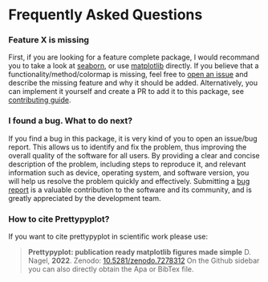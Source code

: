 # Frequently Asked Questions

### Feature X is missing
First, if you are looking for a feature complete package, I would recommand you to take a look at [seaborn](https://seaborn.pydata.org/), or use [matplotlib](https://matplotlib.or) directly. If you believe that a functionality/method/colormap is missing, feel free to [open an issue](https://github.com/braniii/prettypyplot/issues) and describe the missing feature and why it should be added. Alternatively, you can implement it yourself and create a PR to add it to this package, see [contributing guide](../contributing.md).


### I found a bug. What to do next?
If you find a bug in this package, it is very kind of you to open an issue/bug report. This allows us to identify and fix the problem, thus improving the overall quality of the software for all users. By providing a clear and concise description of the problem, including steps to reproduce it, and relevant information such as device, operating system, and software version, you will help us resolve the problem quickly and effectively. Submitting a [bug report](https://github.com/braniii/prettypyplot/issues) is a valuable contribution to the software and its community, and is greatly appreciated by the development team.

### How to cite Prettypyplot?
If you want to cite prettypyplot in scientific work please use:
> **Prettypyplot: publication ready matplotlib figures made simple**
> D. Nagel, **2022**. Zenodo:
> [10.5281/zenodo.7278312](https://doi.org/10.5281/zenodo.7278312)
On the Github sidebar you can also directly obtain the Apa or BibTex file.
